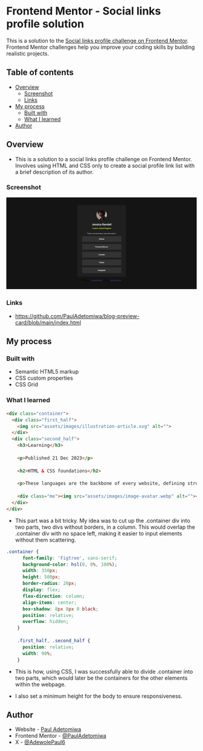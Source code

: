 # Frontend Mentor - Social links profile solution

This is a solution to the [Social links profile challenge on Frontend Mentor](https://www.frontendmentor.io/challenges/social-links-profile-UG32l9m6dQ). Frontend Mentor challenges help you improve your coding skills by building realistic projects.

## Table of contents

- [Overview](#overview)
  - [Screenshot](#screenshot)
  - [Links](#links)
- [My process](#my-process)
  - [Built with](#built-with)
  - [What I learned](#what-i-learned)
- [Author](#author)


## Overview

- This is a solution to a social links profile challenge on Frontend Mentor. Involves using HTML and CSS only to create a social profile link list with a brief description of its author. 

### Screenshot

![](social-links-solution.png)

### Links

- https://github.com/PaulAdetomiwa/blog-preview-card/blob/main/index.html

## My process

### Built with

- Semantic HTML5 markup
- CSS custom properties
- CSS Grid

### What I learned

```html
<div class="container">
  <div class="first_half">
    <img src="assets/images/illustration-article.svg" alt="">
  </div>
  <div class="second_half">
    <h3>Learning</h3>

    <p>Published 21 Dec 2023</p>

    <h2>HTML & CSS foundations</h2>

    <p>These languages are the backbone of every website, defining structure, content, and presentation.</p>

    <div class="me"><img src="assets/images/image-avatar.webp" alt=""><span>Greg Hooper</span></div>
  </div>
</div>
```
- This part was a bit tricky. My idea was to cut up the .container div into two parts, two divs without borders, in a column. This would overlap the .container div with no space left, making it easier to input elements without them scattering.

```css
.container {
      font-family: 'Figtree', sans-serif;
      background-color: hsl(0, 0%, 100%);
      width: 350px;
      height: 500px;
      border-radius: 20px;
      display: flex;
      flex-direction: column;
      align-items: center;
      box-shadow: 8px 8px 0 black; 
      position: relative;
      overflow: hidden;
    }

    .first_half, .second_half {
      position: relative; 
      width: 90%; 
    }
```
- This is how, using CSS, I was successfully able to divide .container into two parts, which would later be the containers for the other elements within the webpage.

- I also set a minimum height for the body to ensure responsiveness. 

## Author

- Website - [Paul Adetomiwa](https://github.com/PaulAdetomiwa)
- Frontend Mentor - [@PaulAdetomiwa](https://www.frontendmentor.io/profile/PaulAdetomiwa)
- X - [@AdewolePaul6](https://www.x.com/AdewolePaul6)